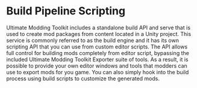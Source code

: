 ﻿Build Pipeline Scripting
========================

Ultimate Modding Toolkit includes a standalone build API and serve that is used to create mod packages from content located in a Unity project. This service is commonly referred to as the build engine and it has its own scripting API that you can use from custom editor scripts. The API allows full control for building mods completely from editor script, bypassing the included Ultimate Modding Toolkit Exporter suite of tools. As a result, it is possible to provide your own editor windows and tools that modders can use to export mods for you game. You can also simply hook into the build process using build scripts to customize the generated mods.
